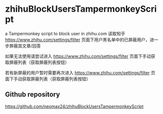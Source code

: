 # zhihuBlockUsersTampermonkeyScript
a Tampermonkey script to block user in zhihu.com
读取知乎
https://www.zhihu.com/settings/filter
页面下用户黑名单中的已屏蔽用户，进一步屏蔽其文章/回答

如果无法使用请尝试进入
https://www.zhihu.com/settings/filter
页面下手动获取屏蔽列表（获取屏蔽列表按钮）

若有新屏蔽的用户暂时需要再次进入
https://www.zhihu.com/settings/filter
页面下手动获取屏蔽列表（获取屏蔽列表按钮）

## Github repository
https://github.com/neomax24/zhihuBlockUsersTampermonkeyScript
